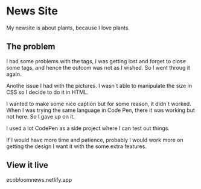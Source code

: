 # News Site

My newsite is about plants, because I love plants. 

## The problem

I had some problems with the tags, I was getting lost and forget to close some tags, and hence the outcom was not as I wished. So I went throug it again.

Anothe issue I had with the pictures. I wasn´t able to manipulate the size in CSS so I decide to do it in HTML.

I wanted to make some nice caption but for some reason, it didn´t worked. When I was trying the same language in Code Pen, there it was working but not here. So I gave up on it. 

I used a lot CodePen as a side project where I can test out things. 

If I would have more time and patience, probably I would work more on getting the design I want it with the some extra features.

## View it live
ecobloomnews.netlify.app
